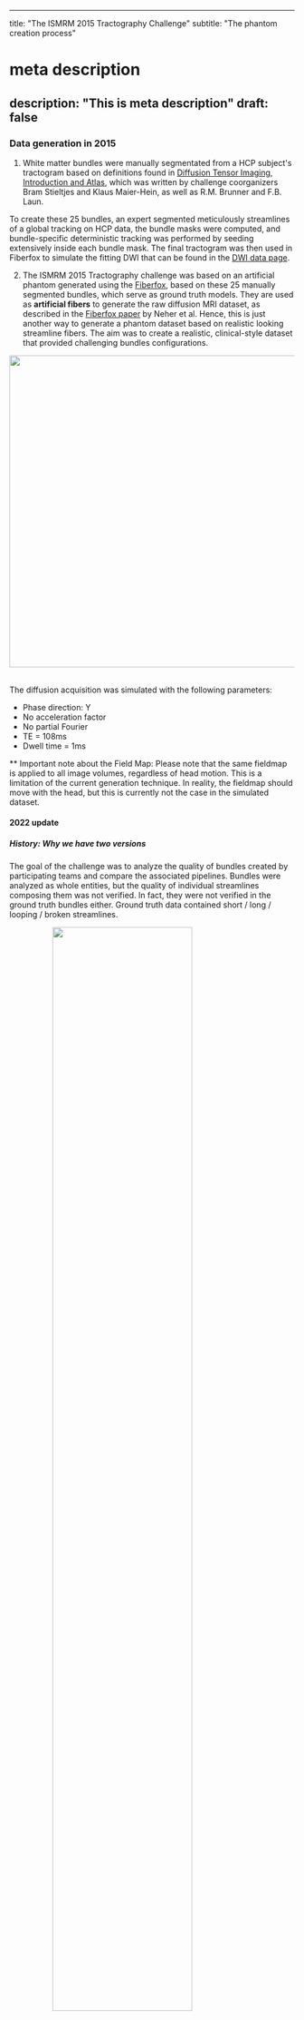 
---
title: "The ISMRM 2015 Tractography Challenge"
subtitle: "The phantom creation process"
# meta description
description: "This is meta description"
draft: false
---

### Data generation in 2015
 
   1. White matter bundles were manually segmentated from a HCP subject's tractogram based on definitions found in <a href="http://www.springer.com/medicine/neurology/book/978-3-642-20455-5" target="_blank">Diffusion Tensor Imaging, Introduction and Atlas</a>, which was written by challenge coorganizers Bram Stieltjes and Klaus Maier-Hein, as well as R.M. Brunner and F.B. Laun.
   
   To create these 25 bundles, an expert segmented meticulously streamlines of a global tracking on HCP data, the bundle masks were computed, and bundle-specific deterministic tracking was performed by seeding extensively inside each bundle mask. The final tractogram was then used in Fiberfox to simulate the fitting DWI that can be found in the <a href="/ismrm2015/dwi_data">DWI data page</a>. 

   2. The ISMRM 2015 Tractography challenge was based on an artificial phantom generated using the <a href="http://docs.mitk.org/2014.10/org_mitk_views_fiberfoxview.html" target="_blank">Fiberfox</a>, based on these 25 manually segmented bundles, which serve as ground truth models. They are used as **artificial fibers** to generate the raw diffusion MRI dataset, as described in the <a href="http://onlinelibrary.wiley.com/doi/10.1002/mrm.25045/abstract" target="_blank">Fiberfox paper</a> by Neher et al. Hence, this is just another way to generate a phantom dataset based on realistic looking streamline fibers. The aim was to create a realistic, clinical-style dataset that provided challenging bundles configurations.

<img src="/images/ismrm2015/data_creation_process.png" height="550px" style="display: block; margin: 0 auto">

<br>

  The diffusion acquisition was simulated with the following parameters:

  - Phase direction: Y
  - No acceleration factor
  - No partial Fourier
  - TE = 108ms 
  - Dwell time = 1ms

** Important note about the Field Map: Please note that the same fieldmap is applied to all image volumes, regardless of head motion. This is a limitation of the current generation technique. In reality, the fieldmap should move with the head, but this is currently not the case in the simulated dataset.

#### 2022 update

##### History: Why we have two versions

The goal of the challenge was to analyze the quality of bundles created by participating teams and compare the associated pipelines. Bundles were analyzed as whole entities, but the quality of individual streamlines composing them was not verified. In fact, they were not verified in the ground truth bundles either. Ground truth data contained short / long / looping / broken streamlines.

<img style="display:block; margin-left: auto; margin-right: auto; width: 70%;" 
  src="/images/ismrm2015/looping_fibers.png">

##### Modifications

The list of modifications should be published soon in a journal paper. In summary:

1. Streamlines from the ground truth bundles were filtered to keep only those with length in the range 20-200mm. 
2. Streamlines presenting looping shapes or classified as outliers by the script scil_outlier_rejection.py were discarded (the alpha parameter was defined bundle-wise by an expert, based on visual inspection of the results). 
3. Quickbundles was used on each bundle in order to inspect the variation of shape amongst streamlines. 
4. Some sub-bundles were rejected based on visual inspection. In particular, the second tail of the ICP was judged non-anatomically verified and removed. 
5. Finally, some bundles were modified: A) Streamlines from the ILF and OR were rejected based on manually drawn regions of interest (ROIs) to better separate the two bundles. B) CST, POPT and FPT were merged together into a new bundle called corona radiata. 

<figure style="width:100%">
    <img style="display:block; margin-left: auto; margin-right: auto; width: 60%;" src="/images/ismrm2015/OR_ILF_fleche.png">
    <figcaption style="text-align:center">On the left: Initial ILF (pink) and OR (blue). On the right: Curated version.</figcaption>
</figure>